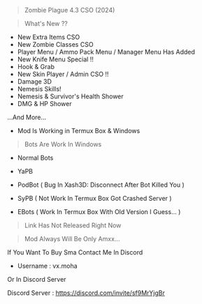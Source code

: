 > Zombie Plague 4.3 CSO (2024)

> What's New ??

- New Extra Items CSO
- New Zombie Classes CSO
- Player Menu / Ammo Pack Menu / Manager Menu Has Added
- New Knife Menu Special !!
- Hook & Grab
- New Skin Player / Admin CSO !!
- Damage 3D
- Nemesis Skills!
- Nemesis & Survivor's Health Shower
- DMG & HP Shower

...And More...

- Mod Is Working in Termux Box & Windows

> Bots Are Work In Windows

- Normal Bots
- YaPB
- PodBot ( Bug In Xash3D: Disconnect After Bot Killed You )

- SyPB ( Not Work In Termux Box Got Crashed Server )

- EBots ( Work In Termux Box With Old Version I Guess... )


> Link Has Not Released Right Now 

> Mod Always Will Be Only Amxx...

If You Want To Buy Sma Contact Me In Discord

- Username : vx.moha

Or In Discord Server

Discord Server : https://discord.com/invite/sf9MrYjgBr
